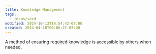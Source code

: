 ```yaml
---
title: Knowledge Management
tags:
  - ideas/seed
modified: 2024-10-13T14:54:42-07:00
created: 2024-04-18T00:06:27-07:00
---
```

A method of ensuring required knowledge is accessible by others when needed.